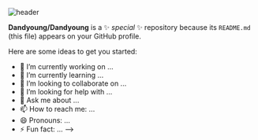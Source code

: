 ![header](https://capsule-render.vercel.app/api?type=rounded&color=timeGradient&text=Welcome%20to%20Dandyoung%20GitHub%20🤷‍♀️&animation=twinkling&fontSize=40&fontAlignY=50&fontAlign=50&height=180)

**Dandyoung/Dandyoung** is a ✨ _special_ ✨ repository because its `README.md` (this file) appears on your GitHub profile.

Here are some ideas to get you started:



- 🔭 I’m currently working on ...
- 🌱 I’m currently learning ...
- 👯 I’m looking to collaborate on ...
- 🤔 I’m looking for help with ...
- 💬 Ask me about ...
- 📫 How to reach me: ...
- 😄 Pronouns: ...
- ⚡ Fun fact: ...
-->
